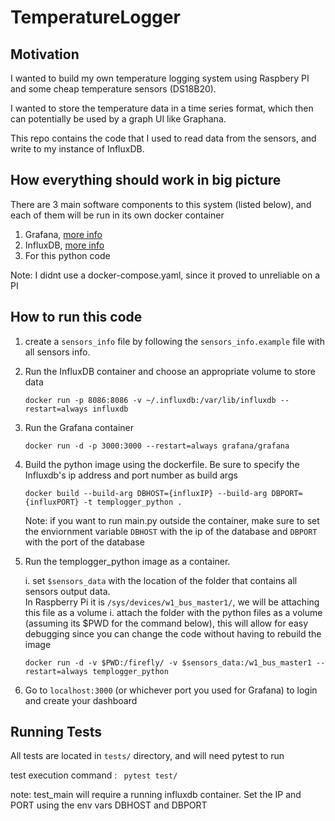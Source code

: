 # TemperatureLogger

## Motivation

I wanted to build my own temperature logging system using Raspbery PI and some cheap temperature sensors (DS18B20).

I wanted to store the temperature data in a time series format, which then can potentially be used by a graph UI like
Graphana.  

This repo contains the code that I used to read data from the sensors, and write to my instance of InfluxDB.


## How everything should work in big picture

There are 3 main software components to this system (listed below), and each of them will be run in its own
 docker container

1. Grafana, [more info](https://grafana.com/docs/installation/docker/)
1. InfluxDB, [more info](https://docs.docker.com/samples/library/influxdb/)
1. For this python code

Note: I didnt use a docker-compose.yaml, since it proved to unreliable on a PI

## How to run this code

1. create a `sensors_info` file by following the `sensors_info.example` file with all sensors info.
1. Run the InfluxDB container and choose an appropriate volume to store data

    ```docker run -p 8086:8086 -v ~/.influxdb:/var/lib/influxdb --restart=always influxdb```
1. Run the Grafana container

    ```docker run -d -p 3000:3000 --restart=always grafana/grafana```
1. Build the python image using the dockerfile. Be sure to specify the
Influxdb's ip address and port number as build args

    ```docker build --build-arg DBHOST={influxIP} --build-arg DBPORT={influxPORT} -t templogger_python .```
    
    Note: if you want to run main.py outside the container, make sure to set the enviornment variable 
    `DBHOST` with the ip of the database and `DBPORT` with the port of the database

1. Run the templogger_python image as a container.

    i. set `$sensors_data` with the location of the folder that contains all sensors output data.  
    In Raspberry Pi it is  `/sys/devices/w1_bus_master1/`, we will be attaching this file as a volume
    i. attach the folder with the python files as a volume (assuming its $PWD for the command below),
    this will allow for easy debugging since you can change the code without having to rebuild the image
    
    ```docker run -d -v $PWD:/firefly/ -v $sensors_data:/w1_bus_master1 --restart=always templogger_python```

1. Go to `localhost:3000` (or whichever port you used for Grafana) to login and create your dashboard

## Running Tests

All tests are located in `tests/` directory, and will need pytest to run

test execution command : ``` pytest test/```  

note:  test_main will require a running influxdb container. Set the IP and PORT using the env vars DBHOST and DBPORT
